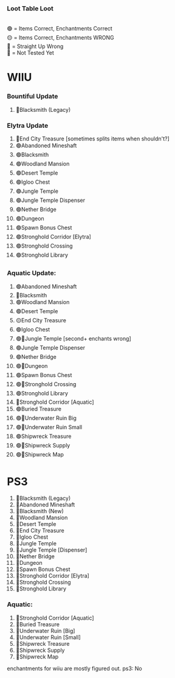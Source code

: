 ### Loot Table Loot

<br>🟢 = Items Correct, Enchantments Correct
<br>🟡 = Items Correct, Enchantments WRONG
<br>🔵 = Straight Up Wrong
<br>🔴 = Not Tested Yet

# WIIU

### Bountiful Update

1. 🔴Blacksmith (Legacy)

### Elytra Update

1. 🔵End City Treasure [sometimes splits items when shouldn't?]
2. 🟢Abandoned Mineshaft
3. 🟢Blacksmith
4. 🟢Woodland Mansion
5. 🟢Desert Temple
6. 🟢Igloo Chest
7. 🟢Jungle Temple
8. 🟢Jungle Temple Dispenser
9. 🟢Nether Bridge
10. 🟢Dungeon
11. 🟢Spawn Bonus Chest
12. 🟢Stronghold Corridor [Elytra]
13. 🟢Stronghold Crossing
14. 🟢Stronghold Library

### Aquatic Update:

1. 🟢Abandoned Mineshaft
2. 🔴Blacksmith
3. 🟢Woodland Mansion
4. 🟢Desert Temple
5. 🟡End City Treasure
6. 🟢Igloo Chest
7. 🟢🔵Jungle Temple [second+ enchants wrong]
8. 🟢Jungle Temple Dispenser
9. 🟢Nether Bridge
10. 🟢🔵Dungeon
11. 🟢Spawn Bonus Chest
12. 🟢🔵Stronghold Crossing
13. 🟢Stronghold Library
14. 🔴Stronghold Corridor [Aquatic]
15. 🟢Buried Treasure
16. 🟢🔵Underwater Ruin Big
17. 🟢🔵Underwater Ruin Small
18. 🟢Shipwreck Treasure
19. 🟢🔵Shipwreck Supply
20. 🟢🔵Shipwreck Map

# PS3

1. 🔴Blacksmith (Legacy)
2. 🔴Abandoned Mineshaft
3. 🔴Blacksmith (New)
4. 🔴Woodland Mansion
5. 🔴Desert Temple
6. 🔴End City Treasure
7. 🔴Igloo Chest
8. 🔴Jungle Temple
9. 🔴Jungle Temple [Dispenser]
10. 🔴Nether Bridge
11. 🔴Dungeon
12. 🔴Spawn Bonus Chest
13. 🔴Stronghold Corridor [Elytra]
14. 🔴Stronghold Crossing
15. 🔴Stronghold Library

### Aquatic:

1. 🔴Stronghold Corridor [Aquatic]
2. 🔴Buried Treasure
3. 🔴Underwater Ruin [Big]
4. 🔴Underwater Ruin [Small]
5. 🔴Shipwreck Treasure
6. 🔴Shipwreck Supply
7. 🔴Shipwreck Map

enchantments for wiiu are mostly figured out.
ps3: No